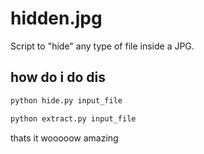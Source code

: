 # hidden.jpg
Script to "hide" any type of file inside a JPG.

## how do i do dis
```python
python hide.py input_file
```
```python
python extract.py input_file
```

thats it wooooow amazing
